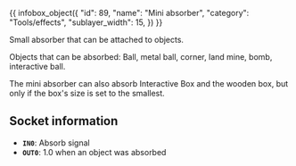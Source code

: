 {{ infobox_object({
	"id": 89,
	"name": "Mini absorber",
	"category": "Tools/effects",
	"sublayer_width": 15,
}) }}

Small absorber that can be attached to objects.

Objects that can be absorbed:
Ball, metal ball, corner, land mine, bomb, interactive ball.

The mini absorber can also absorb Interactive Box and the wooden box, but only if the box's size is set to the smallest.

## Socket information
- **`IN0`**: Absorb signal
- **`OUT0`**: 1.0 when an object was absorbed